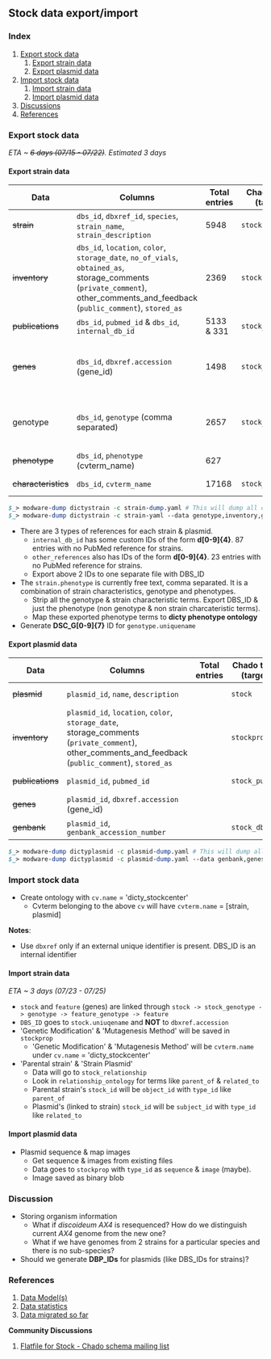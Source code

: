 ## Stock data export/import

### Index

1. [Export stock data](https://github.com/dictyBase/Migration-Docs/blob/master/Stock-Data-Migration.md#export-stock-data)
   1. [Export strain data](https://github.com/dictyBase/Migration-Docs/blob/master/Stock-Data-Migration.md#export-strain-data)
   2. [Export plasmid data](https://github.com/dictyBase/Migration-Docs/blob/master/Stock-Data-Migration.md#export-plasmid-data)
2. [Import stock data](https://github.com/dictyBase/Migration-Docs/blob/master/Stock-Data-Migration.md#import-stock-data)
   1. [Import strain data](https://github.com/dictyBase/Migration-Docs/blob/master/Stock-Data-Migration.md#import-strain-data)
   2. [Import plasmid data](https://github.com/dictyBase/Migration-Docs/blob/master/Stock-Data-Migration.md#import-plasmid-data)
3. [Discussions](https://github.com/dictyBase/Migration-Docs/blob/master/Stock-Data-Migration.md#discussion)
4. [References](https://github.com/dictyBase/Migration-Docs/blob/master/Stock-Data-Migration.md#references)

### Export stock data 
_ETA ~ ~~6 days (07/15 - 07/22)~~. Estimated 3 days_

####  Export strain data 

| Data | Columns | Total entries | Chado table (target) | Comments |
| --- | --- | --- | --- | --- |
| ~~strain~~ | `dbs_id`, `dbxref_id`, `species`, `strain_name`, `strain_description` | 5948 |  `stock` | Completed on 07/17 |
| ~~inventory~~ | `dbs_id`, `location`, `color`, `storage_date`, `no_of_vials`, `obtained_as`, storage_comments (`private_comment`), other_comments_and_feedback (`public_comment`), `stored_as` | 2369 | `stockprop` | Completed on 07/17 |
| ~~publications~~ | `dbs_id`, `pubmed_id` & `dbs_id`, `internal_db_id` | 5133 & 331 | `stock_pub` | Completed on 07/19 | 
| ~~genes~~ | `dbs_id`, `dbxref.accession` (gene_id) | 1498 | `stock_genotype` | Completed on 07/17. `stock_genotype -> feature_genotype -> feature`. |
| genotype | `dbs_id`, `genotype` (comma separated) | 2657 | `stock_genotype` | [Example][1]. Completed on 07/17. Redo export. Work in progress... |
| ~~phenotype~~ | `dbs_id`, `phenotype` (cvterm_name) | 627 | | Completed on 07/22 |
| ~~characteristics~~ | `dbs_id`, `cvterm_name` | 17168 | `stock_cvterm` | Completed on 07/17 |

```perl
$_> modware-dump dictystrain -c strain-dump.yaml # This will dump all data
$_> modware-dump dictystrain -c strain-yaml --data genotype,inventory,genes # Specific exports
```

* There are 3 types of references for each strain & plasmid.
   * `internal_db_id` has some custom IDs of the form **d[0-9]{4}**. 87 entries with no PubMed reference for strains.
   * `other_references` also has IDs of the form **d[0-9]{4}**. 23 entries with no PubMed reference for strains. 
   * Export above 2 IDs to one separate file with DBS_ID 
* The `strain.phenotype` is currently free text, comma separated. It is a combination of strain characteristics, genotype and phenotypes.
   * Strip all the genotype & strain characteristic terms. Export DBS_ID & just the phenotype (non genotype & non strain charcateristic terms).
   * Map these exported phenotype terms to __dicty phenotype ontology__
* Generate **DSC_G[0-9]{7}** ID for `genotype.uniquename`

####  Export plasmid data

| Data | Columns | Total entries | Chado table (target) | Comments |
| --- | --- | --- | --- | --- |
| ~~plasmid~~ | `plasmid_id`, `name`, `description` |  | `stock` | Completed on 07/17 |
| ~~inventory~~ | `plasmid_id`, `location`, `color`, `storage_date`, storage_comments (`private_comment`), other_comments_and_feedback (`public_comment`), `stored_as` | | `stockprop` | Completed on 07/17 |
| ~~publications~~ | `plasmid_id`, `pubmed_id` | | `stock_pub` | Completed on 07/19 |
| ~~genes~~ | `plasmid_id`, `dbxref.accession` (gene_id) | | | Completed on 07/17 |
| ~~genbank~~ | `plasmid_id`, `genbank_accession_number` | | `stock_dbxref` | Completed on 07/17 |

```perl
$_> modware-dump dictyplasmid -c plasmid-dump.yaml # This will dump all data
$_> modware-dump dictyplasmid -c plasmid-dump.yaml --data genbank,genes # Specific exports
```

### Import stock data

* Create ontology with `cv.name` = 'dicty_stockcenter'
   * Cvterm belonging to the above `cv` will have `cvterm.name` = [strain, plasmid]
   
**Notes**:
* Use `dbxref` only if an external unique identifier is present. DBS_ID is an internal identifier

#### Import strain data
_ETA ~ 3 days (07/23 - 07/25)_

* `stock` and `feature` (genes) are linked through `stock -> stock_genotype -> genotype -> feature_genotype -> feature`
* `DBS_ID` goes to `stock.uniuqename` and **NOT** to `dbxref.accession`
* 'Genetic Modification' & 'Mutagenesis Method' will be saved in `stockprop`
   * 'Genetic Modification' & 'Mutagenesis Method' will be `cvterm.name` under `cv.name` = 'dicty_stockcenter'
* 'Parental strain' & 'Strain Plasmid'
   * Data will go to `stock_relationship`
   * Look in `relationship_ontology` for terms like `parent_of` & `related_to`
   * Parental strain's `stock_id` will be `object_id` with `type_id` like `parent_of`
   * Plasmid's (linked to strain) `stock_id`  will be `subject_id` with `type_id` like `related_to`

#### Import plasmid data

* Plasmid sequence & map images
   * Get sequence & images from existing files
   * Data goes to `stockprop` with `type_id` as `sequence` & `image` (maybe).
   * Image saved as binary blob


### Discussion
* Storing organism information
   * What if *discoideum AX4* is resequenced? How do we distinguish current *AX4* genome from the new one?
   * What if we have genomes from 2 strains for a particular species and there is no sub-species?
* Should we generate **DBP_IDs** for plasmids (like DBS_IDs for strains)?

[1]: http://dictybase.org/db/cgi-bin/dictyBase/phenotype/strain_and_phenotype_details.pl?genotype_id=1516

### References

1. [Data Model(s)](https://github.com/dictyBase/Stock-Data-Migration/blob/develop/data/models/stock_inventory.md)
2. [Data statistics](https://github.com/dictyBase/Stock-Data-Migration/blob/develop/data/stats.md)
3. [Data migrated so far](https://github.com/dictyBase/Stock-Data-Migration/issues/3)

__Community Discussions__

1. [Flatfile for Stock - Chado schema mailing list](http://gmod.827538.n3.nabble.com/Flat-file-representation-for-Stock-module-from-Chado-td4030589.html)
